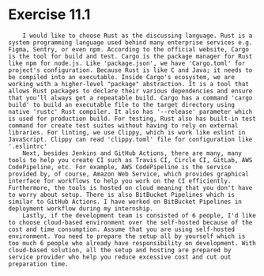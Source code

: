 # Exercise 11.1

        I would like to choose Rust as the discussing language. Rust is a system programming language used behind many enterprise services e.g. Figma, Sentry, or even npm. According to the official website, Cargo is the tool for build and test. Cargo is the package manager for Rust like npm for node.js. Like 'package.json', we have 'Cargo.toml' for project's configuration. Because Rust is like C and Java; it needs to be compiled into an executable. Inside Cargo's ecosystem, we are working with a higher-level "package" abstraction. It is a tool that allows Rust packages to declare their various dependencies and ensure that you’ll always get a repeatable build. Cargo has a command 'cargo build' to build an executable file to the target directory using native 'rustc' Rust compiler. It also has '--release' parameter which is used for production build. For testing, Rust also has built-in test command for create test suites without having to rely on external libraries. For linting, we use Clippy, which is work like eslint in JavaScript. Clippy can read 'clippy.toml' file for configuration like '.eslintrc'
        Next, besides Jenkins and GitHub Actions, there are many, many tools to help you create CI such as Travis CI, Circle CI, GitLab, AWS CodePipeline, etc. For example, AWS CodePipeline is the service provided by, of course, Amazon Web Service, which provides graphical interface for workflows to help you work on the CI efficiently. Furthermore, the tools is hosted on cloud meaning that you don't have to worry about setup. There is also BitBucket Pipelines which is similar to GitHub Actions. I have worked on BitBucket Pipelines in deployment workflow during my internship.
        Lastly, if the development team is consisted of 6 people, I'd like to choose cloud-based environment over the self-hosted because of the cost and time consumption. Assume that you are using self-hosted environment. You need to prepare the setup all by yourself which is too much 6 people who already have responsibility on development. With cloud-based solution, all the setup and hosting are prepared by service provider who help you reduce excessive cost and cut out preparation time.
